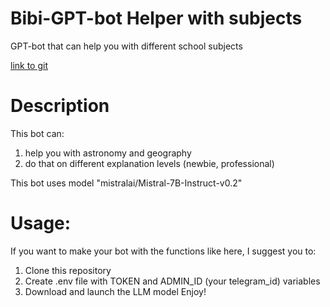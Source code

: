 # Bibi-GPT-bot Helper with subjects
GPT-bot that can help you with different school subjects

[link to git](https://github.com/NikkyBricky/Bibi-GPT-bot.git)
# Description
This bot can:
1. help you with astronomy and geography
2. do that on different explanation levels (newbie, professional)

This bot uses model "mistralai/Mistral-7B-Instruct-v0.2" 
# Usage:
If you want to make your bot with the functions like here, I suggest you to:
 1. Clone this repository
 2. Create .env file with TOKEN and ADMIN_ID (your telegram_id) variables
 3. Download and launch the LLM model 
Enjoy!